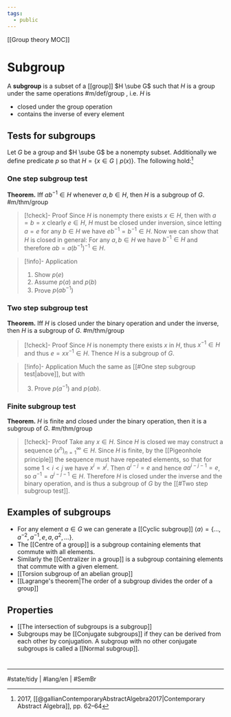 ```yaml
---
tags:
  - public
---
```

[[Group theory MOC]]
# Subgroup

A **subgroup** is a subset of a [[group]] $H \sube G$ such that $H$ is a group under the same operations #m/def/group ,
i.e. $H$ is
- closed under the group operation
- contains the inverse of every element

## Tests for subgroups

Let $G$ be a group and $H \sube G$ be a nonempty subset.
Additionally we define predicate $p$ so that $H = \{ x \in G \mid p(x) \}$.
The following hold:[^gallian]

[^gallian]: 2017, [[@gallianContemporaryAbstractAlgebra2017|Contemporary Abstract Algebra]], pp. 62–64

### One step subgroup test
**Theorem.** Iff $ab^{-1} \in H$ whenever $a,b \in H$, then $H$ is a subgroup of $G$. #m/thm/group

> [!check]- Proof
> Since $H$ is nonempty there exists $x \in H$, then with $a = b = x$ clearly $e \in H$,
> $H$ must be closed under inversion, since letting $a=e$ for any $b \in H$ we have $eb^{-1} = b^{-1} \in H$.
> Now we can show that $H$ is closed in general:
> For any $a,b \in H$ we have $b^{-1} \in H$ and therefore $ab = a(b^{-1})^{-1} \in H$. <span class="QED"/>
 
> [!info]- Application
> 1. Show $p(e)$
> 2. Assume $p(a)$ and $p(b)$
> 3. Prove $p(ab^{-1})$

### Two step subgroup test

**Theorem.** Iff $H$ is closed under the binary operation and under the inverse,
then $H$ is a subgroup of $G$. #m/thm/group

> [!check]- Proof
> Since $H$ is nonempty there exists $x$ in $H$, thus $x^{-1} \in H$ and thus $e = x x^{-1} \in H$.
> Thence $H$ is a subgroup of $G$. <span class="QED"/>

> [!info]- Application
> Much the same as [[#One step subgroup test|above]], but with
> 
> 3. Prove $p(a^{-1})$ and $p(ab)$.

### Finite subgroup test

**Theorem.** $H$ is finite and closed under the binary operation, then it is a subgroup of $G$. #m/thm/group

> [!check]- Proof
> Take any $x \in H$.
> Since $H$ is closed we may construct a sequence $(x^n)_{n=1}^\infty \in H$.
> Since $H$ is finite, by the [[Pigeonhole principle]] the sequence must have repeated elements, 
> so that for some $1<i<j$ we have $x^i = x^j$.
> Then $a^{i-j} = e$ and hence $a a^{i-j-1} = e$,
> so $a^{-1} = a^{i-j-1} \in H$.
> Therefore $H$ is closed under the inverse and the binary operation,
> and is thus a subgroup of $G$ by the [[#Two step subgroup test]]. <span class="QED"/>


## Examples of subgroups
- For any element $a \in G$ we can generate a [[Cyclic subgroup]] $\langle a \rangle = \{ \dots, a^{-2}, a^{-1}, e, a, a^2, \dots \}$.
- The [[Centre of a group]] is a subgroup containing elements that commute with all elements.
- Similarly the [[Centralizer in a group]] is a subgroup containing elements that commute with a given element.
- [[Torsion subgroup of an abelian group]]
- [[Lagrange's theorem|The order of a subgroup divides the order of a group]]

## Properties
- [[The intersection of subgroups is a subgroup]]
- Subgroups may be [[Conjugate subgroups]] if they can be derived from each other by conjugation.
  A subgroup with no other conjugate subgroups is called a [[Normal subgroup]].

#
---
#state/tidy | #lang/en | #SemBr 